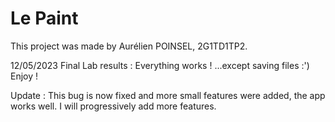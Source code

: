 # Le Paint

This project was made by Aurélien POINSEL, 2G1TD1TP2.

12/05/2023
Final Lab results :
Everything works ! ...except saving files :')
Enjoy !

Update : This bug is now fixed and more small features were added, the app works well.
I will progressively add more features.
